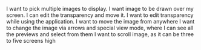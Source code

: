 I want to pick multiple images to display.
I want image to be drawn over my screen. I can edit the transparency and move it.
I want to edit transparency while using the application.
I want to move the image from anywhere
I want to change the image via arrows and special view mode, where I can see all the previews and select from them
I want to scroll image, as it can be three to five screens high


